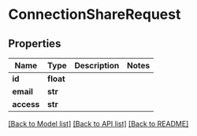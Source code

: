 # ConnectionShareRequest

## Properties
Name | Type | Description | Notes
------------ | ------------- | ------------- | -------------
**id** | **float** |  | 
**email** | **str** |  | 
**access** | **str** |  | 

[[Back to Model list]](../README.md#documentation-for-models) [[Back to API list]](../README.md#documentation-for-api-endpoints) [[Back to README]](../README.md)

